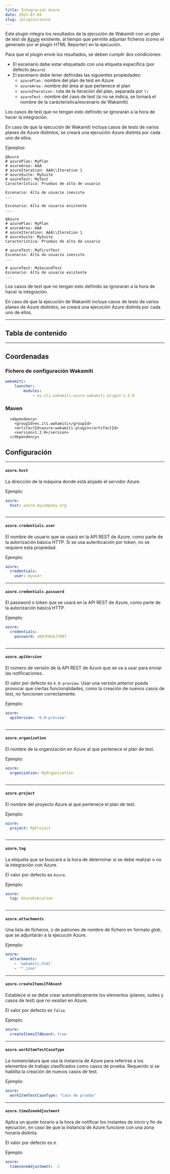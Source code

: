 ```yaml
---
title: Integración Azure
date: 2023-07-04
slug: /plugins/azure
---
```


Este plugin integra los resultados de la ejecución de Wakamiti con un plan de test
de [Azure](https://azure.microsoft.com/) existente, al tiempo que permite adjuntar
ficheros (como el generado por el plugin HTML Reporter) en la ejecución.


Para que el plugin envíe los resultados, se deben cumplir dos condiciones:

- El escenario debe estar etiquetado con una etiqueta específica (por defecto `@Azure`)
- El escenario debe tener definidas las siguientes propiedades:
    - `azurePlan` : nombre del plan de test en Azure
    - `azureArea` : nombre del área al que pertenece el plan
    - `azureIteration` : ruta de la iteración del plan, separada por `\\`
    - `azureTest` : nombre del caso de test (si no se indica, se tomará el nombre de la carácterística/escenario de Wakamiti)


Los casos de test que no tengan esto definido se ignorarán a la hora de hacer la integración.

En caso de que la ejecución de Wakamiti incluya casos de tests de varios planes de Azure distintos,
se creará una ejecución Azure distinta por cada uno de ellos.


Ejemplos:

```gherkin
@Azure
# azurePlan: MyPlan
# azureArea: AAA
# azureIteration: AAA\\Iteration 1
# azureSuite: MySuite
# azureTest: MyTest
Característica: Pruebas de alta de usuario

Escenario: Alta de usuario inexiste
...

Escenario: Alta de usuario existente
...
```

```gherkin
@Azure
# azurePlan: MyPlan
# azureArea: AAA
# azureIteration: AAA\\Iteration 1
# azureSuite: MySuite
Característica: Pruebas de alta de usuario

# azureTest: MyFirstTest
Escenario: Alta de usuario inexiste
...

# azureTest: MySecondTest
Escenario: Alta de usuario existente
...
```

Los casos de test que no tengan esto definido se ignorarán a la hora de hacer la integración.

En caso de que la ejecución de Wakamiti incluya casos de tests de varios planes de Azure distintos,
se creará una ejecución Azure distinta por cada uno de ellos.



---
## Tabla de contenido

---



Coordenadas
----------------------------------------------------------------------------------------------------

### Fichero de configuración Wakamiti

```yaml
wakamiti:
    launcher:
        modules:
            - es.iti.wakamiti:azure-wakamiti-plugin:1.3.0
```

### Maven

```
  <dependency>
    <groupId>es.iti.wakamiti</groupId>
    <artifactId>azure-wakamiti-plugin</artifactId>
    <version>1.3.0</version>
  </dependency>
```


## Configuración



---
####  `azure.host`
La dirección de la máquina donde está alojado el servidor Azure.

Ejemplo:

```yaml
azure:
  host: azure.mycompany.org
  
```

---
####  `azure.credentials.user`
El nombre de usuario que se usará en la API REST de Azure, como parte de la autorización básica HTTP.
Si se usa autenticación por token, no se requiere esta propiedad.

Ejemplo:

```yaml
azure:
  credentials:
    user: myuser

```


---
####  `azure.credentials.password`
El password o token que se usará en la API REST de Azure, como parte de la autorización básica HTTP.


Ejemplo:

```yaml
azure:
  credentials:
    password: xKHJFHLKJ7897
  
```


---
####  `azure.apiVersion`
El número de versión de la API REST de Azure que se va a usar para enviar las notificaciones.

El valor por defecto es `6.0-preview`. Usar una versión anterior puede provocar que ciertas funcionalidades,
como la creación de nuevos casos de test, no funcionen correctamente.

Ejemplo:

```yaml
azure:
  apiVersion: '6.0-preview'
  
```


---
####  `azure.organization`
El nombre de la organización en Azure al que pertenece el plan de test.

Ejemplo:

```yaml
azure:
  organization: MyOrganization
  
```


---
####  `azure.project`
El nombre del proyecto Azure al que pertenece el plan de test.

Ejemplo:

```yaml
azure:
  project: MyProject
  
```


---
####  `azure.tag`
La etiqueta que se buscará a la hora de determinar si se debe realizar o no la integración
con Azure.

El valor por defecto es `Azure`.

Ejemplo:

```yaml
azure:
  tag: AzureExecution
  
```



---
####  `azure.attachments`
Una lista de ficheros, o de patrones de nombre de fichero en formato _glob_, que
se adjuntarán a la ejecucón Azure.


Ejemplo:

```yaml
azure:
  attachments:
    - 'wakamiti.html'
    - '*.json'  
```



---
####  `azure.createItemsIfAbsent`
Establece si se debe crear automáticamente los elementos (planes, suites y casos de test) que no
existan en Azure.

El valor por defecto es `false`.

Ejemplo:

```yaml
azure:
  createItemsIfAbsent: true
```



---
####  `azure.workItemTestCaseType`
La nomenclatura que usa la instancia de Azure para referirse a los elementos de trabajo clasificados
como casos de prueba. Requerido si se habilita la creación de nuevos casos de test.


Ejemplo:

```yaml
azure:
  workItemTestCaseType: "Caso de prueba"
```



---
####  `azure.timeZoneAdjustment`
Aplica un ajuste horario a la hora de notificar los instantes de inicio y fin de ejecución, en caso
de que la instancia de Azure funcione con una zona horaria distinta.


El valor por defecto es `0`.

Ejemplo:

```yaml
azure:
  timezoneAdjustment: -2
```


